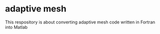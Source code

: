 # adaptive mesh
 This respository is about converting adaptive mesh code written in Fortran into Matlab
